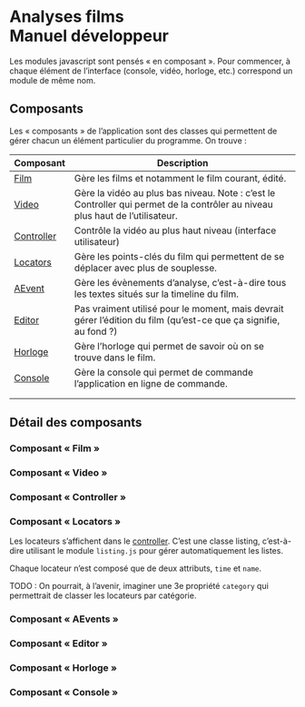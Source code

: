 # Analyses films<br>Manuel développeur



Les modules javascript sont pensés « en composant ». Pour commencer, à chaque élément de l’interface (console, vidéo, horloge, etc.) correspond un module de même nom.

## Composants

Les « composants » de l’application sont des classes qui permettent de gérer chacun un élément particulier du programme. On trouve :

| Composant                 | Description                                                  |
| ------------------------- | ------------------------------------------------------------ |
| [Film](#film)             | Gère les films et notamment le film courant, édité.          |
| [Video](#video)           | Gère la vidéo au plus bas niveau. Note : c’est le Controller qui permet de la contrôler au niveau plus haut de l’utilisateur. |
| [Controller](#controller) | Contrôle la vidéo au plus haut niveau (interface utilisateur) |
| [Locators](#locators)     | Gère les points-clés du film qui permettent de se déplacer avec plus de souplesse. |
| [AEvent](#aevents)        | Gère les évènements d’analyse, c’est-à-dire tous les textes situés sur la timeline du film. |
| [Editor](#editor)         | Pas vraiment utilisé pour le moment, mais devrait gérer l’édition du film (qu’est-ce que ça signifie, au fond ?) |
| [Horloge](#horloge)       | Gère l’horloge qui permet de savoir où on se trouve dans le film. |
| [Console](#console)       | Gère la console qui permet de commande l’application en ligne de commande. |
|                           |                                                              |
|                           |                                                              |



## Détail des composants



<a id="film"></a>

### Composant « Film »

<a id="video"></a>

### Composant « Video »

<a id="controller"></a>

### Composant « Controller »

<a id="locators"></a>

### Composant « Locators »

Les locateurs s’affichent dans le [controller](#controller). C’est une classe listing, c’est-à-dire utilisant le module `listing.js` pour gérer automatiquement les listes.

Chaque locateur n’est composé que de deux attributs, `time` et `name`. 

TODO : On pourrait, à l’avenir, imaginer une 3e propriété `category` qui permettrait de classer les locateurs par catégorie.


<a id="aevents"></a>

### Composant « AEvents »



<a id="editor"></a>

### Composant « Editor »


<a id="horloge"></a>

### Composant « Horloge »


<a id="console"></a>

### Composant « Console »



